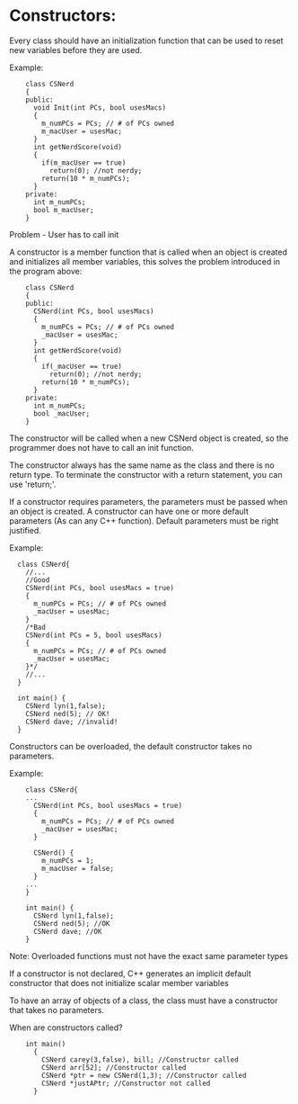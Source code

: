 # Constructors:

  Every class should have an initialization function that can be used to reset
  new variables before they are used.

  Example:
```
    class CSNerd
    {
    public:
      void Init(int PCs, bool usesMacs)
      {
        m_numPCs = PCs; // # of PCs owned
        m_macUser = usesMac;
      }
      int getNerdScore(void)
      {
        if(m_macUser == true)
          return(0); //not nerdy;
        return(10 * m_numPCs);
      }
    private:
      int m_numPCs;
      bool m_macUser;
    }
```
  Problem - User has to call init

  A constructor is a member function that is called when an object is created
  and initializes all member variables, this solves the problem introduced in
  the program above:
```
    class CSNerd
    {
    public:
      CSNerd(int PCs, bool usesMacs)
      {
        m_numPCs = PCs; // # of PCs owned
        _macUser = usesMac;
      }
      int getNerdScore(void)
      {
        if(_macUser == true)
          return(0); //not nerdy;
        return(10 * m_numPCs);
      }
    private:
      int m_numPCs;
      bool _macUser;
    }
```
  The constructor will be called when a new CSNerd object is created, so the
  programmer does not have to call an init function.

  The constructor always has the same name as the class and there is no
  return type. To terminate the constructor with a return statement, you can use
  'return;'.

  If a constructor requires parameters, the parameters must be passed when an
  object is created. A constructor can have one or more default parameters (As
  can any C++ function). Default parameters must be right justified.

  Example:
```
  class CSNerd{
    //...
    //Good
    CSNerd(int PCs, bool usesMacs = true)
    {
      m_numPCs = PCs; // # of PCs owned
      _macUser = usesMac;
    }
    /*Bad
    CSNerd(int PCs = 5, bool usesMacs)
    {
      m_numPCs = PCs; // # of PCs owned
      _macUser = usesMac;
    }*/
    //...
  }

  int main() {
    CSNerd lyn(1,false);
    CSNerd ned(5); // OK!
    CSNerd dave; //invalid!
  }
```
 Constructors can be overloaded, the default constructor takes no parameters.

  Example:
```
    class CSNerd{
    ...
      CSNerd(int PCs, bool usesMacs = true)
      {
        m_numPCs = PCs; // # of PCs owned
        _macUser = usesMac;
      }

      CSNerd() {
        m_numPCs = 1;
        m_macUser = false;
      }
    ...
    }

    int main() {
      CSNerd lyn(1,false);
      CSNerd ned(5); //OK
      CSNerd dave; //OK
    }
```
  Note: Overloaded functions must not have the exact same parameter types

  If a constructor is not declared, C++ generates an implicit default
  constructor that does not initialize scalar member variables

  To have an array of objects of a class, the class must have a constructor that
  takes no parameters.

  When are constructors called?
```
    int main()
      {
        CSNerd carey(3,false), bill; //Constructor called
        CSNerd arr[52]; //Constructor called
        CSNerd *ptr = new CSNerd(1,3); //Constructor called
        CSNerd *justAPtr; //Constructor not called
      }
```
